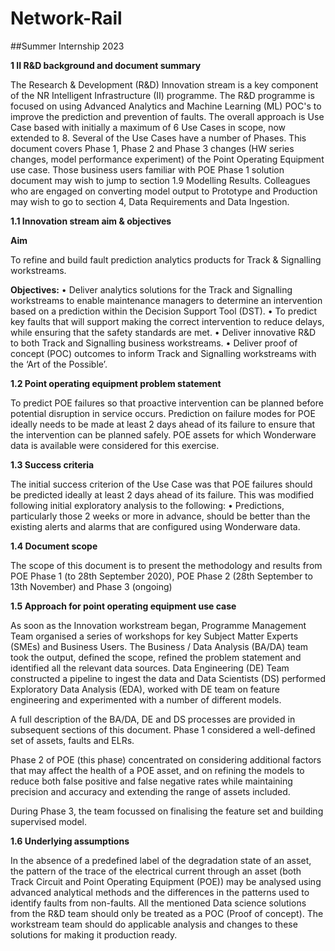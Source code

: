 # Network-Rail
##Summer Internship 2023

**1	II R&D background and document summary**

The Research & Development (R&D) Innovation stream is a key component of the NR Intelligent Infrastructure (II) programme. The R&D programme is focused on using Advanced Analytics and Machine Learning (ML) POC's to improve the prediction and prevention of faults. The overall approach is Use Case based with initially a maximum of 6 Use Cases in scope, now extended to 8.   Several of the Use Cases have a number of Phases. This document covers Phase 1, Phase 2 and Phase 3 changes (HW series changes, model performance experiment) of the Point Operating Equipment use case. Those business users familiar with POE Phase 1 solution document may wish to jump to section 1.9 Modelling Results. Colleagues who are engaged on converting model output to Prototype and Production may wish to go to section 4, Data Requirements and Data Ingestion.

**1.1	Innovation stream aim & objectives**

**Aim** <br />

To refine and build fault prediction analytics products for Track & Signalling workstreams.

**Objectives:**
•	Deliver analytics solutions for the Track and Signalling workstreams to enable maintenance managers to determine an intervention based on a prediction within the Decision Support Tool (DST).
•	To predict key faults that will support making the correct intervention to reduce delays, while ensuring that the safety standards are met.
•	Deliver innovative R&D to both Track and Signalling business workstreams.
•	Deliver proof of concept (POC) outcomes to inform Track and Signalling workstreams with the ‘Art of the Possible’.

**1.2	Point operating equipment problem statement**

To predict POE failures so that proactive intervention can be planned before potential disruption in service occurs. Prediction on failure modes for POE ideally needs to be made at least 2 days ahead of its failure to ensure that the intervention can be planned safely.  POE assets for which Wonderware data is available were considered for this exercise.


**1.3	Success criteria**

The initial success criterion of the Use Case was that POE failures should be predicted ideally at least 2 days ahead of its failure.  This was modified following initial exploratory analysis to the following: •	Predictions, particularly those 2 weeks or more in advance,   should be better than the existing alerts and alarms that are configured using Wonderware data. 

**1.4	Document scope**

The scope of this document is to present the methodology and results from POE Phase 1 (to 28th September 2020), POE Phase 2 (28th September to 13th November) and Phase 3 (ongoing)
 
**1.5	Approach for point operating equipment use case**

As soon as the Innovation workstream began, Programme Management Team organised a series of workshops for key Subject Matter Experts (SMEs) and Business Users. The Business / Data Analysis (BA/DA) team took the output, defined the scope, refined the problem statement and identified all the relevant data sources. Data Engineering (DE) Team constructed a pipeline to ingest the data and Data Scientists (DS) performed Exploratory Data Analysis (EDA), worked with DE team on feature engineering and experimented with a number of different models. 

A full description of the BA/DA, DE and DS processes are provided in subsequent sections of this document. Phase 1 considered a well-defined set of assets, faults and ELRs. 

Phase 2 of POE (this phase) concentrated on considering additional factors that may affect the health of a POE asset, and on refining the models to reduce both false positive and false negative rates while maintaining precision and accuracy and extending the range of assets included. 

During Phase 3, the team focussed on finalising the feature set and building supervised model.

**1.6	Underlying assumptions**

In the absence of a predefined label of the degradation state of an asset, the pattern of the trace of the electrical current through an asset (both Track Circuit and Point Operating Equipment (POE)) may be analysed using advanced analytical methods and the differences in the patterns used to identify faults from non-faults.
All the mentioned Data science solutions from the R&D team should only be treated as a POC (Proof of concept). The workstream team should do applicable analysis and changes to these solutions for making it production ready.
